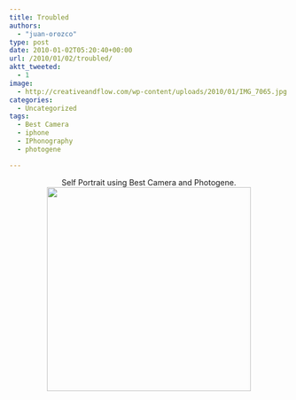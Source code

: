 ```yaml
---
title: Troubled
authors: 
  - "juan-orozco"
type: post
date: 2010-01-02T05:20:40+00:00
url: /2010/01/02/troubled/
aktt_tweeted:
  - 1
image:
  - http://creativeandflow.com/wp-content/uploads/2010/01/IMG_7065.jpg
categories:
  - Uncategorized
tags:
  - Best Camera
  - iphone
  - IPhonography
  - photogene

---
```

<p style="text-align:center;">
  Self Portrait using Best Camera and Photogene.<br /> <a href="https://i0.wp.com/creativeandflow.com/wp-content/uploads/2010/01/IMG_7065.jpg"><img class="aligncenter size-large wp-image-1891" title="Troubled" src="https://i0.wp.com/creativeandflow.com/wp-content/uploads/2010/01/IMG_7065-1024x1024.jpg?resize=368%2C368" alt="" width="368" height="368" data-recalc-dims="1" /></a>
</p>
